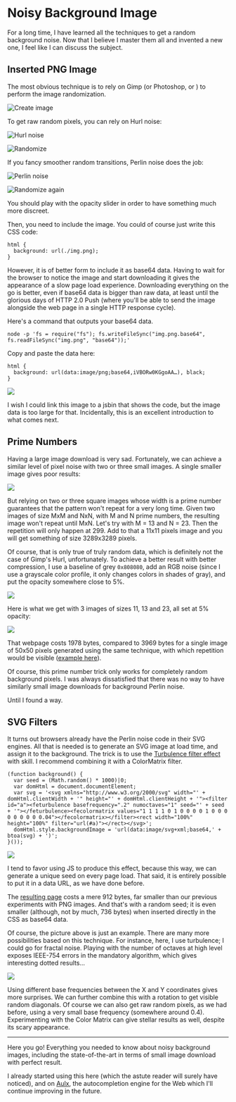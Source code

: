 # Noisy Background Image

For a long time, I have learned all the techniques to get a random background noise. Now that I believe I master them all and invented a new one, I feel like I can discuss the subject.

## Inserted PNG Image

The most obvious technique is to rely on Gimp (or Photoshop, or <insert your bitmap image doctoring progam>) to perform the image randomization.

![Create image](https://31.media.tumblr.com/523bb82392d8c333e41f71aa898f1d7b/tumblr_inline_nczepogDve1qmhxug.png)

To get raw random pixels, you can rely on Hurl noise:

![Hurl noise](https://31.media.tumblr.com/0cc96975b393845b33c9e6f636eb324b/tumblr_inline_nczeqbyFnu1qmhxug.png)

![Randomize](https://31.media.tumblr.com/cd370d6f4d89d13b1d84b7b73eee0df8/tumblr_inline_nczerxGF7T1qmhxug.png)

If you fancy smoother random transitions, Perlin noise does the job:

![Perlin noise](https://31.media.tumblr.com/44592240483eaa3e59168bf1f9408c0d/tumblr_inline_nczer4um2N1qmhxug.png)

![Randomize again](https://31.media.tumblr.com/eaa30a160ed17c28a8ce728a863093cc/tumblr_inline_nczes9Nlb81qmhxug.png)

You should play with the opacity slider in order to have something much more discreet.

Then, you need to include the image. You could of course just write this CSS code:

```
html {
  background: url(./img.png);
}
```

However, it is of better form to include it as base64 data. Having to wait for the browser to notice the image and start downloading it gives the appearance of a slow page load experience. Downloading everything on the go is better, even if base64 data is bigger than raw data, at least until the glorious days of HTTP 2.0 Push (where you'll be able to send the image alongside the web page in a single HTTP response cycle).

Here's a command that outputs your base64 data.

```
node -p 'fs = require("fs"); fs.writeFileSync("img.png.base64", fs.readFileSync("img.png", "base64"));'
```

Copy and paste the data here:

```
html {
  background: url(data:image/png;base64,iVBORw0KGgoAA…), black;
}
```

![](https://31.media.tumblr.com/78a9a9ecdbe5d8e90799c077805c28a5/tumblr_inline_ndcf0yDrcQ1qmhxug.png)

I wish I could link this image to a jsbin that shows the code, but the image data is too large for that. Incidentally, this is an excellent introduction to what comes next.

## Prime Numbers

Having a large image download is very sad. Fortunately, we can achieve a similar level of pixel noise with two or three small images. A single smaller image gives poor results:

![](https://31.media.tumblr.com/be0f58c9bd3e7e2c6f1def334e2ceb6c/tumblr_inline_ndcfaeaFO01qmhxug.png)

But relying on two or three square images whose width is a prime number guarantees that the pattern won't repeat for a very long time. Given two images of size MxM and NxN, with M and N prime numbers, the resulting image won't repeat until MxN. Let's try with M = 13 and N = 23. Then the repetition will only happen at 299. Add to that a 11x11 pixels image and you will get something of size 3289x3289 pixels.

Of course, that is only true of truly random data, which is definitely not the case of Gimp's Hurl, unfortunately. To achieve a better result with better compression, I use a baseline of grey `0x808080`, add an RGB noise (since I use a grayscale color profile, it only changes colors in shades of gray), and put the opacity somewhere close to 5%.

![](https://31.media.tumblr.com/ccadec989bdfa0453f36dd49910d2955/tumblr_inline_ndcl0tqAmT1qmhxug.png)

Here is what we get with 3 images of sizes 11, 13 and 23, all set at 5% opacity:

[![](https://31.media.tumblr.com/8669d610caa71c02bbeb929fc9e807cc/tumblr_inline_ndckv1MUBP1qmhxug.png)](http://jsbin.com/senaqu/1)

That webpage costs 1978 bytes, compared to 3969 bytes for a single image of 50x50 pixels generated using the same technique, with which repetition would be visible ([example here](http://jsbin.com/pepumo/1)).

Of course, this prime number trick only works for completely random background pixels. I was always dissatisfied that there was no way to have similarly small image downloads for background Perlin noise.

Until I found a way.

## SVG Filters

It turns out browsers already have the Perlin noise code in their SVG engines. All that is needed is to generate an SVG image at load time, and assign it to the background. The trick is to use the [Turbulence filter effect](http://www.w3.org/TR/SVG11/filters.html#feTurbulenceElement) with skill. I recommend combining it with a ColorMatrix filter.

    (function background() {
      var seed = (Math.random() * 1000)|0;
      var domHtml = document.documentElement;
      var svg = '<svg xmlns="http://www.w3.org/2000/svg" width="' + domHtml.clientWidth + '" height="' + domHtml.clientHeight + '"><filter id="a"><feturbulence basefrequency=".2" numoctaves="1" seed="' + seed + '"></feturbulence><fecolormatrix values="1 1 1 1 0 1 0 0 0 0 1 0 0 0 0 0 0 0 0 0.04"></fecolormatrix></filter><rect width="100%" height="100%" filter="url(#a)"></rect></svg>';
      domHtml.style.backgroundImage = 'url(data:image/svg+xml;base64,' + btoa(svg) + ')';
    }());

[![](https://31.media.tumblr.com/2254b3b5adc177e271fdbb76a9f5fe22/tumblr_inline_ndcmfiVzI41qmhxug.png)](http://jsbin.com/qihagu/1)

I tend to favor using JS to produce this effect, because this way, we can generate a unique seed on every page load. That said, it is entirely possible to put it in a data URL, as we have done before.

The [resulting page](http://jsbin.com/qihagu/1) costs a mere 912 bytes, far smaller than our previous experiments with PNG images. And that's with a random seed; it is even smaller (although, not by much, 736 bytes) when inserted directly in the CSS as base64 data.

Of course, the picture above is just an example. There are many more possibilities based on this technique. For instance, here, I use turbulence; I could go for fractal noise. Playing with the number of octaves at high level exposes IEEE-754 errors in the mandatory algorithm, which gives interesting dotted results…

![](https://31.media.tumblr.com/118c2ae294926513240f9f7e3b72ecd2/tumblr_inline_ndcn0fjpyi1qmhxug.png)

Using different base frequencies between the X and Y coordinates gives more surprises. We can further combine this with a rotation to get visible random diagonals. Of course we can also get raw random pixels, as we had before, using a very small base frequency (somewhere around 0.4). Experimenting with the Color Matrix can give stellar results as well, despite its scary appearance.

----

Here you go! Everything you needed to know about noisy background images, including the state-of-the-art in terms of small image download with perfect result.

I already started using this here (which the astute reader will surely have noticed), and on [Aulx](http://espadrine.github.io/aulx), the autocompletion engine for the Web which I'll continue improving in the future. </insert>

<script type="application/ld+json">
{ "@context": "http://schema.org",
  "@type": "BlogPosting",
  "datePublished": "2014-10-22T20:11:00Z",
  "keywords": "css, svg" }
</script>
